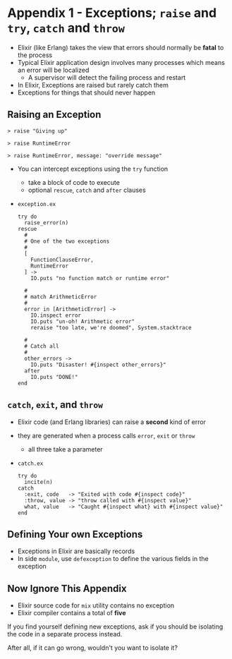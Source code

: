 # Appendix 1 - Exceptions; `raise` and `try`, `catch` and `throw`

* Elixir (like Erlang) takes the view that errors should normally be **fatal** to the process
* Typical Elixir application design involves many processes which means an error will be localized
    * A supervisor will detect the failing process and restart
* In Elixir, Exceptions are raised but rarely catch them
* Exceptions for things that should never happen


## Raising an Exception

```
> raise "Giving up"

> raise RuntimeError

> raise RuntimeError, message: "override message"
```

* You can intercept exceptions using the `try` function
    * take a block of code to execute
    * optional `rescue`, `catch` and `after` clauses

* `exception.ex`

    ```
    try do
      raise_error(n)
    rescue
      #
      # One of the two exceptions
      #
      [
        FunctionClauseError,
        RuntimeError
      ] ->
        IO.puts "no function match or runtime error"

      #
      # match ArithmeticError
      #
      error in [ArithmeticError] ->
        IO.inspect error
        IO.puts "un-oh! Arithmetic error"
        reraise "too late, we're doomed", System.stacktrace

      #
      # Catch all
      #
      other_errors ->
        IO.puts "Disaster! #{inspect other_errors}"
      after
        IO.puts "DONE!"
    end
    ```
    
## `catch`, `exit`, and `throw`

* Elixir code (and Erlang libraries) can raise a **second** kind of error
* they are generated when a process calls `error`, `exit` or `throw`
    * all three take a parameter

* `catch.ex`

    ```
    try do
      incite(n)
    catch
      :exit, code   -> "Exited with code #{inspect code}"
      :throw, value -> "throw called with #{inspect value}"
      what, value   -> "Caught #{inspect what} with #{inspect value}"
    end
    ```

## Defining Your own Exceptions

* Exceptions in Elixir are basically records
* In side `module`, use `defexception` to define the various fields in the exception

## Now Ignore This Appendix

* Elixir source code for `mix` utility contains no exception
* Elixir compiler contains a total of **five**

If you find yourself defining new exceptions, ask if you should be isolating the code in a separate process instead.

After all, if it can go wrong, wouldn't you want to isolate it?
